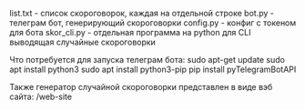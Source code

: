 list.txt - список скороговорок, каждая на отдельной строке
bot.py - телеграм бот, генерирующий скороговорки
config.py - конфиг с токеном для бота
skor_cli.py - отдельная программа на python для CLI выводящая случайные скороговорки

Что потребуется для запуска телеграм бота:
sudo apt-get update
sudo apt install python3
sudo apt install python3-pip
pip install pyTelegramBotAPI


Также генератор случайной скороговорки представлен в виде вэб сайта:
/web-site





